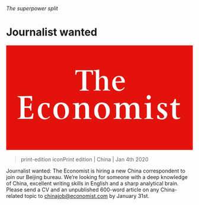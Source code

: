 ###### The superpower split

# Journalist wanted 

![image](images/20180224_WOP001_11.jpg) 

> print-edition iconPrint edition | China | Jan 4th 2020 

 Journalist wanted: The Economist is hiring a new China correspondent to join our Beijing bureau. We’re looking for someone with a deep knowledge of China, excellent writing skills in English and a sharp analytical brain. Please send a CV and an unpublished 600-word article on any China-related topic to chinajob@economist.com by January 31st. 

